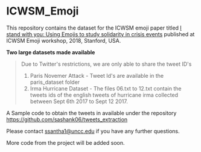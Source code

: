 # ICWSM_Emoji

This repository contains the dataset for the ICWSM emoji paper titled [I stand with you: Using Emojis to study solidarity in crisis events](http://ceur-ws.org/Vol-2130/paper1.pdf) published at ICWSM Emoji workshop, 2018, Stanford, USA.

**Two large datasets made available**
>Due to Twitter's restrictions, we are only able to share the tweet ID's
> 1. Paris Novemer Attack - Tweet Id's are available in the paris_dataset folder
> 2. Irma Hurricane Dataset - The files 06.txt to 12.txt contain the tweets ids of the english tweets of hurricane irma collected between Sept 6th 2017 to Sept 12 2017.


A Sample code to obtain the tweets in available under the repository https://github.com/sashank06/tweets_extraction 

Please contact ssantha1@uncc.edu if you have any further questions.

More code from the project will be added soon.